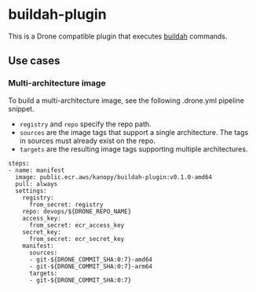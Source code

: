 # buildah-plugin
This is a Drone compatible plugin that executes [buildah](https://github.com/containers/buildah) commands.

## Use cases
### Multi-architecture image
To build a multi-architecture image, see the following .drone.yml pipeline snippet.
- `registry` and `repo` specify the repo path.
- `sources` are the image tags that support a single architecture. The tags in sources must already exist on the repo.
- `targets` are the resulting image tags supporting multiple architectures.
```
steps:
- name: manifest
  image: public.ecr.aws/kanopy/buildah-plugin:v0.1.0-amd64
  pull: always
  settings:
    registry:
      from_secret: registry
    repo: devops/${DRONE_REPO_NAME}
    access_key:
      from_secret: ecr_access_key
    secret_key:
      from_secret: ecr_secret_key
    manifest:
      sources:
      - git-${DRONE_COMMIT_SHA:0:7}-amd64
      - git-${DRONE_COMMIT_SHA:0:7}-arm64
      targets:
      - git-${DRONE_COMMIT_SHA:0:7}
```
